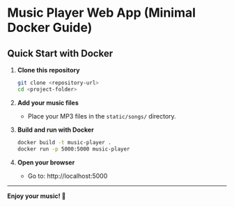 # Music Player Web App (Minimal Docker Guide)

## Quick Start with Docker

1. **Clone this repository**
   ```bash
   git clone <repository-url>
   cd <project-folder>
   ```

2. **Add your music files**
   - Place your MP3 files in the `static/songs/` directory.

3. **Build and run with Docker**
   ```bash
   docker build -t music-player .
   docker run -p 5000:5000 music-player
   ```

4. **Open your browser**
   - Go to: http://localhost:5000

---

**Enjoy your music! 🎵**